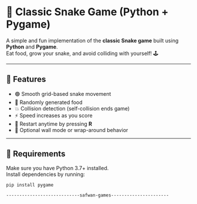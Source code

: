 # 🐍 Classic Snake Game (Python + Pygame)

A simple and fun implementation of the **classic Snake game** built using **Python** and **Pygame**.  
Eat food, grow your snake, and avoid colliding with yourself! 🕹️  

---

## 🚀 Features
- 🟢 Smooth grid-based snake movement  
- 🍎 Randomly generated food  
- 💥 Collision detection (self-collision ends game)  
- ⚡ Speed increases as you score  
- 🔁 Restart anytime by pressing **R**  
- 🧱 Optional wall mode or wrap-around behavior  

---

## 🧩 Requirements

Make sure you have Python 3.7+ installed.  
Install dependencies by running:

```bash
pip install pygame
```
    ----------------------------safwan-games----------------------